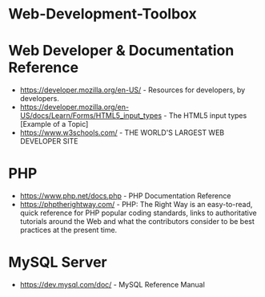 # Web-Development-Toolbox

# Web Developer & Documentation Reference
- https://developer.mozilla.org/en-US/ - Resources for developers, by developers. 
- https://developer.mozilla.org/en-US/docs/Learn/Forms/HTML5_input_types - The HTML5 input types [Example of a Topic]
- https://www.w3schools.com/ - THE WORLD'S LARGEST WEB DEVELOPER SITE

# PHP
- https://www.php.net/docs.php - PHP Documentation Reference
- https://phptherightway.com/ - PHP: The Right Way is an easy-to-read, quick reference for PHP popular coding standards, links to authoritative tutorials around the Web and what the contributors consider to be best practices at the present time.

# MySQL Server
- https://dev.mysql.com/doc/ - MySQL Reference Manual 
